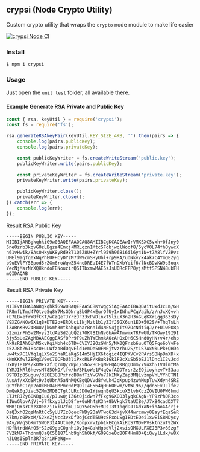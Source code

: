 ## crypsi (Node Crypto Utility)

Custom crypto utility that wraps the `crypto` node module to make life easier

[![crypsi Node CI](https://github.com/telkomdev/crypsi/actions/workflows/ci.yml/badge.svg?branch=master)](https://github.com/telkomdev/crypsi/actions/workflows/ci.yml)

### Install
```shell
$ npm i crypsi
```

### Usage

Just open the `unit test` folder, all available there.


#### Example Generate RSA Private and Public Key

```javascript
const { rsa, keyUtil } = require('crypsi');
const fs = require('fs');

rsa.generateRSAkeyPair(keyUtil.KEY_SIZE_4KB, '').then(pairs => {
    console.log(pairs.publicKey);
    console.log(pairs.privateKey);

    const publicKeyWriter = fs.createWriteStream('public.key');
    publicKeyWriter.write(pairs.publicKey);
    
    const privateKeyWriter = fs.createWriteStream('private.key');
    privateKeyWriter.write(pairs.privateKey);

    publicKeyWriter.close();
    privateKeyWriter.close();
}).catch(err => {
    console.log(err);
});
```

Result RSA Public Key
```
-----BEGIN PUBLIC KEY-----
MIIBIjANBgkqhkiG9w0BAQEFAAOCAQ8AMIIBCgKCAQEAwIrVMXSXC5vxh+0fJny0
5neOzrb3kqvGOzLBgza4Emxj+MRLqzn1MtcSFobjwqlWoof8/5ycV0L74fhOywcX
n61vHwik/8As0HkyWK8yRd98T1Q5Z8U+ZYrl959h96Bi6il6y4IN+t7A8lfV2Rvz
UMEl9agfg0xNqPhEUFHCyDYzM7dW9cmSHyUhl+rp9RA/udNkv/k4ak7C4YmQEZyg
b9uEVlFY5Bpod5rZGm6roWqwZ54neDREuI4E7fWTnDXbYqif6/lNcBDvKW9s5oqx
YecNjMsrNrXQHkndoFENouzirQSITbxmwMAE5sJsU0RcFFP0yjsMtfSPSN48ubFH
mQIDAQAB
-----END PUBLIC KEY-----
```

Result RSA Private Key

```
-----BEGIN PRIVATE KEY-----
MIIEvAIBADANBgkqhkiG9w0BAQEFAASCBKYwggSiAgEAAoIBAQDAitUxdJcLm/GH
7R8mfLTmd47OtveSq8Y7MsGDNrgSbGP4xEurOfUy1xIWhuPCqVaih/z/nJxXQvvh
+E7LBxefrW8fCKT/wCzQeTJYrzJF33xPVDlnxT5liuX3n2H3oGLqKXrLgg363sDy
V9XZG/NQwSX1qB+DTE2o+ERQUcLINjMzt1b1yZIfJSGX6un1ED+502S/+ThqTsLh
iZARnKBv24RWUVjkGmh3mtkabquharBnnid4NES4jgTt9ZOcNdtiqJ/r+U1wEO8p
b2zmirFh5w2Myys2tdAeSd2gUQ2i7OKtBIhNvGbAwATmwmxTRFwUU/TKOwy19I9I
3jy5sUeZAgMBAAECggEASf0Pr9F9uZhTWEhmkAOcAHQxDH6C5Hnd0yHN+v4r/ehp
Ak9sRIAhGUhMSxvKqiMoh4x6TD+CVIYJBOzGWn5/NX0QFnzb6uuOTQ5Fqo6oYvFe
c52J8bZ6I8scU+uLWfzoBdOqvEld1emDe50FMEjtVzrhu2S/t1S7AxNkLPk+QHDo
uw4tx7C1Vfq1qLXSo2ShaR1aKgS14m5HjIX6tqgic4IQPKVCv2PArsSBNp9mXD+x
kNnKKfwlZERqXV9eC70CFbU3liPxcRLF/kBuR1Gk1F2cXuSb5bEJ1lDnc1I2vJcd
Ux8yI81Ps/kOM+YXfJgrmQ/2Wp1/5NoZBCFgNwFQAQKBgQDmm/7VuXh5IVUimtMa
IYMJIkRl6hevsM785OkO/lfw/hV3MLoWe1F4qQwfAODTrsr2zEOjioyhzvT+53aa
O9TDIp0Suguv/dZOE388PxfrcB8mfTiYwGVn7JkINXyZap3MQLvznpVnLYYnETNI
AusAf/xXdSMt9v3qUbnA5aNhMQKBgQDVvd8fwLk4JqKpup4zwhMupTuwXdyn4SRE
QCYfhhC1q02oUkMEO4EMPmc0dPQDlI4E564qHG6OFwm/vtWL96//qdn5ExJLlfe2
DmQwk0gJivc5ZMmZMD8CTgtJLRcJDOe1YjwqnEqU3kcuX5lvbXczZOVIU0PW6kmd
LTJtRJZy6QKBgCu8/pJuwQjIZ6tOjidwn7fFxg9GXQO3lyqkCAgN+YP9zPh0R3co
IIWwGlpvAjVj+57fkxyblJzD8fe+0uHh4zK3h+8bVkgk7taUIBe/J7xB4cadDXT7
WMBjQYsrCdzXOeKZjIxiUZfmLIGQY5eO5h+MJsI3t1pqdDJTGdYaN+ihAoGAcrj+
0aQ3xhO2qzMnRtCcSyUU7Iz0qocFWDy2OaVTwq63d+jvX44wrcmwy08ayfEqaSeR
K7km/c0PxoM/S2keZjNcc3vxDfDojCcdT5U9zSFxoLSgIEDtEOei1xwEiS8MDycy
9Av/W/gSbKmTSWOP314AUtmeR/RonpxrvIpb1kECgYAiRqS7MDwPVsktnzuT9ZWx
HDfktrdWAHO5+S2zG9gbCOgnhiOyIq4GakHgbdVlj2xsisOMGULFXEJBP3v8SzgF
7V2kM7+ThdnmQJaQC561871hb9gh5hOkf/GO9Gxe0cBOF4HmHO+QiQvylLdx/w8X
n3LQsISpln3R7g8riWFeWg==
-----END PRIVATE KEY-----
```



